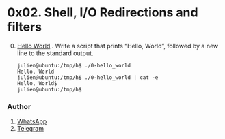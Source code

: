 # 0x02. Shell, I/O Redirections and filters
0. [Hello World](https://github.com/gama1221/alx-system_engineering-devops/blob/main/0x02-shell_redirections/0-hello_world)
	. Write a script that prints “Hello, World”, followed by a new line to the standard output.

	```shell
	julien@ubuntu:/tmp/h$ ./0-hello_world 
	Hello, World
	julien@ubuntu:/tmp/h$ ./0-hello_world | cat -e
	Hello, World$
	julien@ubuntu:/tmp/h$ 
	```
	
### Author
1. [WhatsApp](https://wa.me/+251991732949)
2. [Telegram](https://t.me/gama2112)
